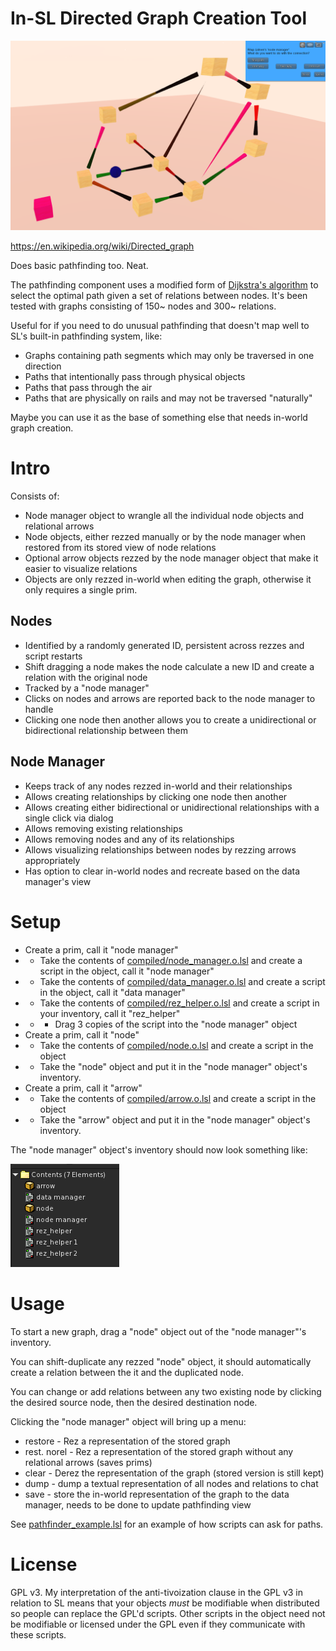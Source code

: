 # In-SL Directed Graph Creation Tool

![Screenshot](/images/screenshot.png)

https://en.wikipedia.org/wiki/Directed_graph

Does basic pathfinding too. Neat.

The pathfinding component uses a modified form of [Dijkstra's algorithm](https://en.wikipedia.org/wiki/Dijkstra%27s_algorithm)
to select the optimal path given a set of relations between nodes. It's been tested with graphs consisting of 150~
nodes and 300~ relations.

Useful for if you need to do unusual pathfinding that doesn't map well to SL's built-in pathfinding system, like:

* Graphs containing path segments which may only be traversed in one direction
* Paths that intentionally pass through physical objects
* Paths that pass through the air
* Paths that are physically on rails and may not be traversed "naturally"

Maybe you can use it as the base of something else that needs in-world graph creation.


# Intro
Consists of:

* Node manager object to wrangle all the individual node objects and relational arrows
* Node objects, either rezzed manually or by the node manager when restored from its stored view of node relations
* Optional arrow objects rezzed by the node manager object that make it easier to visualize relations
* Objects are only rezzed in-world when editing the graph, otherwise it only requires a single prim.


## Nodes

* Identified by a randomly generated ID, persistent across rezzes and script restarts
* Shift dragging a node makes the node calculate a new ID and create a relation with the original node
* Tracked by a "node manager"
* Clicks on nodes and arrows are reported back to the node manager to handle
* Clicking one node then another allows you to create a unidirectional or bidirectional relationship between them


## Node Manager

* Keeps track of any nodes rezzed in-world and their relationships
* Allows creating relationships by clicking one node then another
* Allows creating either bidirectional or unidirectional relationships with a single click via dialog
* Allows removing existing relationships
* Allows removing nodes and any of its relationships
* Allows visualizing relationships between nodes by rezzing arrows appropriately
* Has option to clear in-world nodes and recreate based on the data manager's view


# Setup

* Create a prim, call it "node manager"
* * Take the contents of [compiled/node_manager.o.lsl](/compiled/node_manager.o.lsl) and create a script in the object, call it "node manager"
* * Take the contents of [compiled/data_manager.o.lsl](/compiled/data_manager.o.lsl) and create a script in the object, call it "data manager"
* * Take the contents of [compiled/rez_helper.o.lsl](/compiled/rez_helper.o.lsl) and create a script in your inventory, call it "rez_helper"
* * * Drag 3 copies of the script into the "node manager" object
* Create a prim, call it "node"
* * Take the contents of [compiled/node.o.lsl](/compiled/node.o.lsl) and create a script in the object
* * Take the "node" object and put it in the "node manager" object's inventory.
* Create a prim, call it "arrow"
* * Take the contents of [compiled/arrow.o.lsl](/compiled/arrow.o.lsl) and create a script in the object
* * Take the "arrow" object and put it in the "node manager" object's inventory.

The "node manager" object's inventory should now look something like:

![Node manager inventory layout](/images/contents.png)

# Usage

To start a new graph, drag a "node" object out of the "node manager"'s inventory.

You can shift-duplicate any rezzed "node" object, it should automatically create a relation between
the it and the duplicated node.

You can change or add relations between any two existing node by clicking the desired source node, then
the desired destination node.

Clicking the "node manager" object will bring up a menu:

* restore - Rez a representation of the stored graph
* rest. norel - Rez a representation of the stored graph without any relational arrows (saves prims)
* clear - Derez the representation of the graph (stored version is still kept)
* dump - dump a textual representation of all nodes and relations to chat
* save - store the in-world representation of the graph to the data manager, needs to be done to update pathfinding view

See [pathfinder_example.lsl](/pathfinder_example.lsl) for an example of how scripts can ask for paths.

# License

GPL v3. My interpretation of the anti-tivoization clause in the GPL v3 in relation to SL means that your objects
_must_ be modifiable when distributed so people can replace the GPL'd scripts. Other scripts in the object need
not be modifiable or licensed under the GPL even if they communicate with these scripts.
